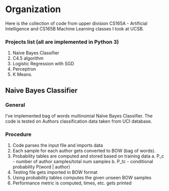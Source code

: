 # Organization
Here is the collection of code from upper division CS165A - Artificial Intelligence and CS165B Machine Learning classes I took at UCSB.

### Projects list (all are implemented in Python 3)
1.  Naive Bayes Classifier
2.  C4.5 algorithm
3.  Logistic Regression with SGD
4.  Perceptron
5.  K Means.

## Naive Bayes Classifier

### General
I’ve implemented bag of words multinomial Naïve Bayes Classifier. The code is tested on Authors classification data taken from UCI database.
### Procedure
1. Code parses the input file and imports data
2. Each sample for each author gets converted to BOW (bag of words).
3. Probability tables are computed and stored based on training data
a. P_c - number of author samples/total num samples
b. P_tc - conditional probability P(word | author)
4. Testing file gets imported in BOW format
5. Using probability tables computes the given unseen BOW samples
6. Performance metric is computed, times, etc. gets printed
